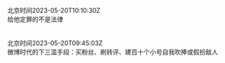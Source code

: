 北京时间2023-05-20T10:10:30Z<br>给他定罪的不是法律<br><br><br>北京时间2023-05-20T09:45:03Z<br>微博时代的下三滥手段：买粉丝、刷转评、建百十个小号自我吹捧或假扮敌人<br><br><br>